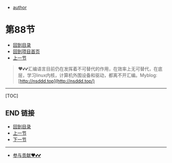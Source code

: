 + [author](https://github.com/3293172751)
# 第88节
+ [回到目录](../README.md)
+ [回到项目首页](../../README.md)
+ [上一节](87.md)
> ❤️💕💕汇编语言目前仍在发挥着不可替代的作用，在效率上无可替代，在底层，学习linux内核，计算机外围设备和驱动，都离不开汇编。Myblog:[http://nsddd.top](http://nsddd.top/)
---
[TOC]





## END 链接
+ [回到目录](../README.md)
+ [上一节](87.md)
+ [下一节](89.md)
---
+ [参与贡献❤️💕💕](https://github.com/3293172751/Block_Chain/blob/master/Git/git-contributor.md)